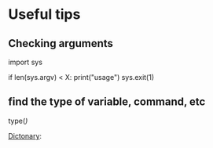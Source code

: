 # Useful tips

## Checking arguments

import sys

if len(sys.argv) < X:
 print("usage")
 sys.exit(1)
 
## find the type of variable, command, etc

type(<var>)
 
 [Dictonary](https://www.w3schools.com/python/python_dictionaries.asp):
 

